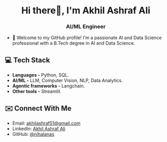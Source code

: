 <h1 align="center">Hi there👋, I'm Akhil Ashraf Ali</h1>
<h3 align="center">AI/ML Engineer</h3>

- 💬 Welcome to my GitHub profile! I'm a passionate AI and Data Science professional with a B.Tech degree in AI and Data Science.

## 💻 Tech Stack

- **Languages -** Python, SQL.
- **AI/ML -** LLM, Computer Vision, NLP, Data Analytics.
- **Agentic frameworks -** Langchain.
- **Other tools -** Streamlit.

## ✉️ Connect With Me

- Email: [akhilashraf51@gmail.com](mailto:akhilashraf51@gmail.com)
- LinkedIn: [Akhil Ashraf Ali](https://www.linkedin.com/in/akhil-ashraf-ali/)
- GitHub: [@nihalanas](https://github.com/akhil-ashraf)


